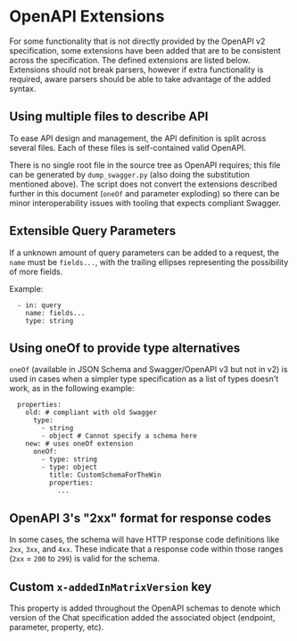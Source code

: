 # OpenAPI Extensions

For some functionality that is not directly provided by the OpenAPI v2
specification, some extensions have been added that are to be consistent
across the specification. The defined extensions are listed below. Extensions
should not break parsers, however if extra functionality is required, aware
parsers should be able to take advantage of the added syntax.

## Using multiple files to describe API

To ease API design and management, the API definition is split across several
files. Each of these files is self-contained valid OpenAPI.

There is no single root file in the source tree as OpenAPI requires; this file
can be generated by `dump_swagger.py` (also doing the substitution mentioned
above). The script does not convert the extensions described further in this
document (`oneOf` and parameter exploding) so there can be minor
interoperability issues with tooling that expects compliant Swagger.

## Extensible Query Parameters

<!-- TODO: Remove and change instances to 'explode' after OpenAPI/Swagger v3 update -->

If a unknown amount of query parameters can be added to a request, the `name`
must be `fields...`, with the trailing ellipses representing the possibility
of more fields.

Example:

```
  - in: query
    name: fields...
    type: string
```

## Using oneOf to provide type alternatives

<!-- TODO: Remove this section after upgrading to OpenAPI v3 -->

`oneOf` (available in JSON Schema and Swagger/OpenAPI v3 but not in v2)
is used in cases when a simpler type specification as a list of types
doesn't work, as in the following example:
```
  properties:
    old: # compliant with old Swagger
      type:
        - string
        - object # Cannot specify a schema here
    new: # uses oneOf extension
      oneOf:
        - type: string
        - type: object
          title: CustomSchemaForTheWin
          properties:
            ...
```

## OpenAPI 3's "2xx" format for response codes

<!-- TODO: Remove this section after upgrading to OpenAPI v3 -->

In some cases, the schema will have HTTP response code definitions like
`2xx`, `3xx`, and `4xx`. These indicate that a response code within those
ranges (`2xx` = `200` to `299`) is valid for the schema.

## Custom `x-addedInMatrixVersion` key

This property is added throughout the OpenAPI schemas to denote which version
of the Chat specification added the associated object (endpoint, parameter,
property, etc).

